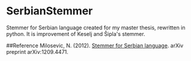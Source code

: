 # SerbianStemmer
Stemmer for Serbian language created for my master thesis, rewritten in python. It is improvement of Keselj and Šipla's stemmer.

##Reference
Milosevic, N. (2012). [Stemmer for Serbian language](http://arxiv.org/abs/1209.4471). arXiv preprint arXiv:1209.4471.
